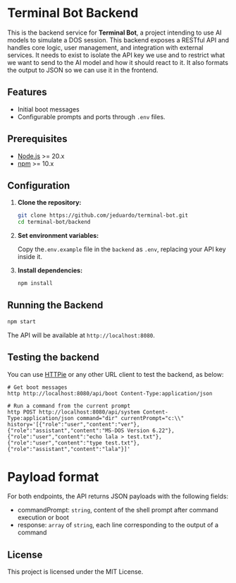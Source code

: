 # Terminal Bot Backend

This is the backend service for **Terminal Bot**, a project intending to use AI models to simulate a DOS session.
This backend exposes a RESTful API and handles core logic, user management, and integration with external services.
It needs to exist to isolate the API key we use and to restrict what we want to send to the AI model and how it should react to it.
It also formats the output to JSON so we can use it in the frontend.

## Features

- Initial boot messages
- Configurable prompts and ports through `.env` files.

## Prerequisites

- [Node.js](https://nodejs.org/) >= 20.x
- [npm](https://www.npmjs.com/) >= 10.x

## Configuration

1. **Clone the repository:**
    ```bash
    git clone https://github.com/jeduardo/terminal-bot.git
    cd terminal-bot/backend
    ```

2. **Set environment variables:**

    Copy the`.env.example` file in the `backend` as `.env`, replacing your API key inside it.

3. **Install dependencies:**
    ```bash
    npm install
    ```

## Running the Backend

```bash
npm start
```

The API will be available at `http://localhost:8080`.

## Testing the backend

You can use [HTTPie](https://httpie.io/) or any other URL client to test the backend, as below:

```shell
# Get boot messages
http http://localhost:8080/api/boot Content-Type:application/json

# Run a command from the current prompt 
http POST http://localhost:8080/api/system Content-Type:application/json command="dir" currentPrompt="c:\\" history='[{"role":"user","content":"ver"},{"role":"assistant","content":"MS-DOS Version 6.22"},{"role":"user","content":"echo lala > test.txt"},{"role":"user","content":"type test.txt"},{"role":"assistant","content":"lala"}]'
```

# Payload format

For both endpoints, the API returns JSON payloads with the following fields:

* commandPrompt: `string`, content of the shell prompt after command execution or boot
* response: `array` of `string`, each line corresponding to the output of a command

## License

This project is licensed under the MIT License.
